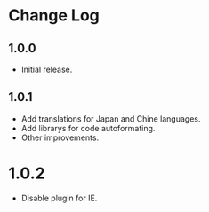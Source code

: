 # Change Log

## 1.0.0

* Initial release.

## 1.0.1

* Add translations for Japan and Chine languages.
* Add librarys for code autoformating.
* Other improvements.

# 1.0.2

* Disable plugin for IE.